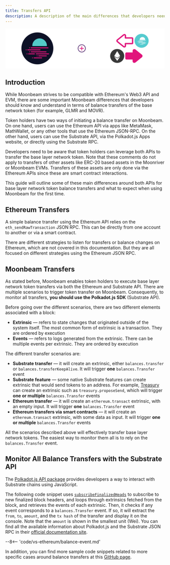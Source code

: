 ```yaml
---
title: Transfers API
description: A description of the main differences that developers need to understand in terms of the different balance transfers available on Moonbeam.
---
```


![Moonbeam v Ethereum - Transfers API Banner](/images/builders/get-started/eth-compare/transfers-api-banner.png)

## Introduction

While Moonbeam strives to be compatible with Ethereum's Web3 API and EVM, there are some important Moonbeam differences that developers should know and understand in terms of balance transfers of the base network token (for example, GLMR and MOVR).

Token holders have two ways of initiating a balance transfer on Moonbeam. On one hand, users can use the Ethereum API via apps like MetaMask, MathWallet, or any other tools that use the Ethereum JSON-RPC. On the other hand, users can use the Substrate API, via the Polkadot.js Apps website, or directly using the Substrate RPC.

Developers need to be aware that token holders can leverage both APIs to transfer the base layer network token. Note that these comments do not apply to transfers of other assets like ERC-20 based assets in the Moonriver or Moonbeam EVMs. Transfers of these assets are only done via the Ethereum APIs since these are smart contract interactions.

This guide will outline some of these main differences around both APIs for base layer network token balance transfers and what to expect when using Moonbeam for the first time.

## Ethereum Transfers

A simple balance transfer using the Ethereum API relies on the `eth_sendRawTransaction` JSON RPC. This can be directly from one account to another or via a smart contract.

There are different strategies to listen for transfers or balance changes on Ethereum, which are not covered in this documentation. But they are all focused on different strategies using the Ethereum JSON RPC.

## Moonbeam Transfers

As stated before, Moonbeam enables token holders to execute base layer network token transfers via both the Ethereum and Substrate API. There are multiple scenarios to trigger token transfer on Moonbeam. Consequently, to monitor all transfers, **you should use the Polkadot.js SDK** (Substrate API).

Before going over the different scenarios, there are two different elements associated with a block:

 - **Extrinsic** — refers to state changes that originated outside of the system itself. The most common form of extrinsic is a transaction. They are ordered by execution
 - **Events** — refers to logs generated from the extrinsic. There can be multiple events per extrinsic. They are ordered by execution

The different transfer scenarios are:

 - **Substrate transfer** — it will create an extrinsic, either `balances.transfer` or `balances.transferKeepAlive`. It will trigger **one** `balances.Transfer` event
 - **Substrate feature** — some native Substrate features can create extrinsic that would send tokens to an address. For example, [Treasury](/learn/features/treasury/) can create an extrinsic such as `treasury.proposeSend`, which will trigger **one or multiple** `balances.Transfer` events
 - **Ethereum transfer** — it will create an `ethereum.transact` extrinsic, with an empty input. It will trigger **one** `balances.Transfer` event
 - **Ethereum transfers via smart contracts** — it will create an `ethereum.transact` extrinsic, with some data as input. It will trigger **one or multiple** `balances.Transfer` events

All the scenarios described above will effectively transfer base layer network tokens. The easiest way to monitor them all is to rely on the `balances.Transfer` event.

## Monitor All Balance Transfers with the Substrate API

The [Polkadot.js API package](https://polkadot.js.org/docs/api/start) provides developers a way to interact with Substrate chains using JavaScript.

The following code snippet uses [`subscribeFinalizedHeads`](https://polkadot.js.org/docs/substrate/rpc/#subscribefinalizedheads-header) to subscribe to new finalized block headers, and loops through extrinsics fetched from the block, and retrieves the events of each extrinsic. Then, it checks if any event corresponds to a `balances.Transfer` event. If so, it will extract the `from`, `to`, `amount`, and the `tx hash` of the transfer and display it on the console. Note that the `amount` is shown in the smallest unit (Wei).  You can find all the available information about Polkadot.js and the Substrate JSON RPC in their [official documentation site](https://polkadot.js.org/docs/substrate/rpc).

--8<-- 'code/vs-ethereum/balance-event.md'

In addition, you can find more sample code snippets related to more specific cases around balance transfers at this [GitHub page](https://gist.github.com/crystalin/b2ce44a208af60d62b5ecd1bad513bce).
